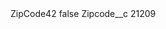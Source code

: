 <?xml version="1.0" encoding="UTF-8"?>
<CustomMetadata xmlns="http://soap.sforce.com/2006/04/metadata" xmlns:xsi="http://www.w3.org/2001/XMLSchema-instance" xmlns:xsd="http://www.w3.org/2001/XMLSchema">
    <label>ZipCode42</label>
    <protected>false</protected>
    <values>
        <field>Zipcode__c</field>
        <value xsi:type="xsd:string">21209</value>
    </values>
</CustomMetadata>
